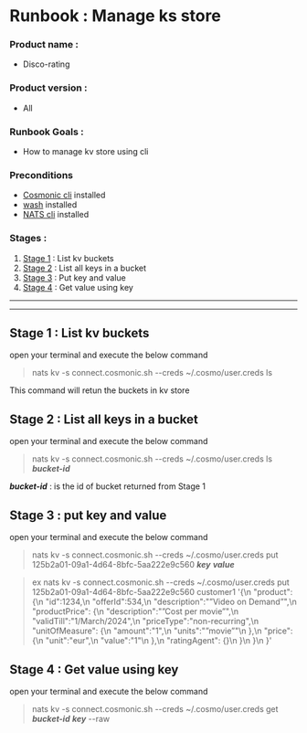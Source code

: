# Runbook : Manage ks store
### Product name : 
- Disco-rating

### Product version :
-  All

### Runbook Goals :
- How to manage kv store using cli 
### Preconditions
- [Cosmonic cli](https://cosmonic.com/docs/user_guide/cosmo_cli) installed
- [wash](https://wasmcloud.com/docs/installation?os=mac) installed
- [NATS cli](https://docs.nats.io/using-nats/nats-tools/nats_cli) installed
### Stages :
1. [Stage 1](#stage1) : List kv buckets
2. [Stage 2](#stage2) : List all keys in a bucket
3. [Stage 3](#stage3) : Put key and value
4. [Stage 4](#stage4) : Get value using key



***
***


## Stage 1 : List kv buckets <a name="stage1"></a>

open your terminal and execute the below command

> nats kv -s connect.cosmonic.sh --creds ~/.cosmo/user.creds ls


This command will retun the buckets in kv store


## Stage 2 : List all keys in a bucket <a name="stage2"></a>

open your terminal and execute the below command

>  nats kv -s connect.cosmonic.sh --creds ~/.cosmo/user.creds ls ***bucket-id***


***bucket-id*** : is the id of bucket returned from Stage 1 


## Stage 3 : put key and value <a name="stage3"></a>

open your terminal and execute the below command

>  nats kv -s connect.cosmonic.sh --creds ~/.cosmo/user.creds put 125b2a01-09a1-4d64-8bfc-5aa222e9c560 ***key*** ***value***

> ex nats kv -s connect.cosmonic.sh --creds ~/.cosmo/user.creds put 125b2a01-09a1-4d64-8bfc-5aa222e9c560 customer1 '{\n        "product": {\n           "id":1234,\n           "offerId":534,\n           "description":"”Video on Demand”",\n           "productPrice": {\n              "description":"”Cost per movie”",\n              "validTill":"1/March/2024",\n              "priceType":"non-recurring",\n              "unitOfMeasure": {\n                 "amount":"1",\n                 "units":"”movie”"\n              },\n              "price": {\n                 "unit":"eur",\n                 "value":"1"\n              },\n              "ratingAgent": {}\n           }\n        }\n    }'

## Stage 4 : Get value using key <a name="stage4"></a>
open your terminal and execute the below command

> nats kv -s connect.cosmonic.sh --creds ~/.cosmo/user.creds get ***bucket-id***  ***key*** --raw
